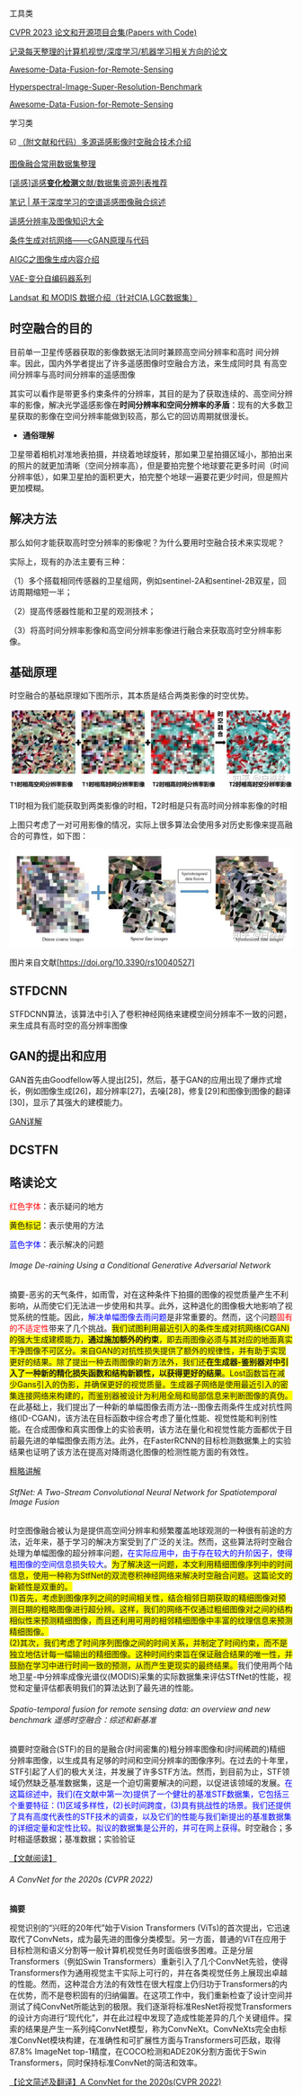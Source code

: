 工具类

[CVPR 2023 论文和开源项目合集(Papers with Code)](https://github.com/amusi/CVPR2023-Papers-with-Code)

[记录每天整理的计算机视觉/深度学习/机器学习相关方向的论文](https://github.com/amusi/daily-paper-computer-vision)

[Awesome-Data-Fusion-for-Remote-Sensing](https://github.com/px39n/Awesome-Data-Fusion-for-Remote-Sensing)

[Hyperspectral-Image-Super-Resolution-Benchmark](https://github.com/junjun-jiang/Hyperspectral-Image-Super-Resolution-Benchmark)

[Awesome-Data-Fusion-for-Remote-Sensing](https://github.com/px39n/Awesome-Data-Fusion-for-Remote-Sensing)





学习类



:ballot_box_with_check: [（附文献和代码）多源遥感影像时空融合技术介绍](https://zhuanlan.zhihu.com/p/601897889)

[图像融合常用数据集整理](https://zhuanlan.zhihu.com/p/508051065)

[[遥感]遥感**变化检测**文献/数据集资源列表推荐](https://zhuanlan.zhihu.com/p/528959742)

[笔记 | 基于深度学习的空谱遥感图像融合综述](https://zhuanlan.zhihu.com/p/569415087?utm_id=0)

[遥感分辨率及图像知识大全](https://zhuanlan.zhihu.com/p/437700025)

[条件生成对抗网络——cGAN原理与代码](https://zhuanlan.zhihu.com/p/629503280?utm_id=0)

[AIGC之图像生成内容介绍](https://zhuanlan.zhihu.com/p/629914637)

[VAE-变分自编码器系列](https://cloud.tencent.com/developer/article/2328570)



[Landsat 和 MODIS 数据介绍（针对CIA,LGC数据集）](https://zhuanlan.zhihu.com/p/415449467)





## 时空融合的目的

目前单一卫星传感器获取的影像数据无法同时兼顾高空间分辨率和高时 间分辨率。因此，国内外学者提出了许多遥感图像时空融合方法，来生成同时具 有高空间分辨率与高时间分辨率的遥感图像

其实可以看作是带更多约束条件的分辨率，其目的是为了获取连续的、高空间分辨率的影像，解决光学遥感影像在**时间分辨率和空间分辨率的矛盾**：现有的大多数卫星获取的影像在空间分辨率能做到较高，那么它的回访周期就很漫长。

- **通俗理解**

卫星带着相机对准地表拍摄，并绕着地球旋转，那如果卫星拍摄区域小，那拍出来的照片的就更加清晰（空间分辨率高），但是要拍完整个地球要花更多时间（时间分辨率低），如果卫星拍的面积更大，拍完整个地球一遍要花更少时间，但是照片更加模糊。



## 解决方法

那么如何才能获取高时空分辨率的影像呢？为什么要用时空融合技术来实现呢？

实际上，现有的办法主要有三种：

（1）多个搭载相同传感器的卫星组网，例如sentinel-2A和sentinel-2B双星，回访周期缩短一半；

（2）提高传感器性能和卫星的观测技术；

（3）将高时间分辨率影像和高空间分辨率影像进行融合来获取高时空分辨率影像。



## 基础原理

时空融合的基础原理如下图所示，其本质是结合两类影像的时空优势。

![img](image/资料收集/v2-60ca33f0bdcdfbd3fa76fb72ea5fc08d_720w.webp)

T1时相为我们能获取到两类影像的时相，T2时相是只有高时间分辨率影像的时相

上图只考虑了一对可用影像的情况，实际上很多算法会使用多对历史影像来提高融合的可靠性，如下图：

![img](image/资料收集/v2-8150de4ce4e2b14376d90c0015b6d602_720w.webp)

图片来自文献[https://doi.org/10.3390/rs10040527]



## STFDCNN

STFDCNN算法，该算法中引入了卷积神经网络来建模空间分辨率不一致的问题，来生成具有高时空的高分辨率图像







## GAN的提出和应用

GAN首先由Goodfellow等人提出[25]，然后，基于GAN的应用出现了爆炸式增长，例如图像生成[26]，超分辨率[27]，去噪[28]，修复[29]和图像到图像的翻译[30]，显示了其强大的建模能力。

[GAN详解](https://zhuanlan.zhihu.com/p/408766083)





## DCSTFN





## 略读论文

<span style='color:red'>红色字体</span>：表示疑问的地方

<span style="background-color: yellow;">黄色标记</span>：表示使用的方法

<span style=color:blue>蓝色字体</span>：表示解决的问题



###### Image De-raining Using a Conditional Generative Adversarial Network

摘要-恶劣的天气条件，如雨雪，对在这种条件下拍摄的图像的视觉质量产生不利影响，从而使它们无法进一步使用和共享。此外，这种退化的图像极大地影响了视觉系统的性能。因此，<span style=color:blue>解决单幅图像去雨问题</span>是非常重要的。然而，这个问题<span style='color:red'>固有的不适定性</span>带来了几个挑战。<span style="background-color: yellow;">我们试图利用最近引入的条件生成对抗网络(CGAN)的强大生成建模能力，**通过施加额外的约束**，即去雨图像必须与其对应的地面真实干净图像不可区分。来自GAN的对抗性损失提供了额外的规律性，并有助于实现更好的结果。除了提出一种去雨图像的新方法外，我们还**在生成器-鉴别器对中引入了一种新的精化损失函数和结构新颖性，以获得更好的结果**。Lost函数旨在减少Gans引入的伪影，并确保更好的视觉质量。生成器子网络是使用最近引入的密集连接网络来构建的，而鉴别器被设计为利用全局和局部信息来判断图像的真伪。</span>在此基础上，我们提出了一种新的单幅图像去雨方法--图像去雨条件生成对抗性网络(ID-CGAN)，该方法在目标函数中综合考虑了量化性能、视觉性能和判别性能。在合成图像和真实图像上的实验表明，该方法在量化和视觉性能方面都优于目前最先进的单幅图像去雨方法。此外，在FasterRCNN的目标检测数据集上的实验结果也证明了该方法在提高对降雨退化图像的检测性能方面的有效性。

[粗略讲解](https://blog.csdn.net/mmdbhs/article/details/122170935)





###### StfNet: A Two-Stream Convolutional Neural Network for Spatiotemporal Image Fusion

时空图像融合被认为是提供高空间分辨率和频繁覆盖地球观测的一种很有前途的方法，近年来，基于学习的解决方案受到了广泛的关注。然而，这些算法将时空融合处理为单幅图像的超分辨率问题，<span style=color:blue>在实际应用中，由于存在较大的升阶因子，使得粗图像的空间信息损失较大</span>。<span style="background-color: yellow;">为了解决这一问题，本文利用精细图像序列中的时间信息，使用一种称为StfNet的双流卷积神经网络来解决时空融合问题。这篇论文的新颖性是双重的。<br>(1)首先，考虑到图像序列之间的时间相关性，结合相邻日期获取的精细图像对预测日期的粗略图像进行超分辨。这样，我们的网络不仅通过粗细图像对之间的结构相似性来预测精细图像，而且还利用可用的相邻精细图像中丰富的纹理信息来预测精细图像。<br>(2)其次，我们考虑了时间序列图像之间的时间关系，并制定了时间约束，而不是独立地估计每一幅输出的精细图像。这种时间约束旨在保证融合结果的唯一性，并鼓励在学习中进行时间一致的预测，从而产生更现实的最终结果。</span>我们使用两个陆地卫星-中分辨率成像光谱仪(MODIS)采集的实际数据集来评估STfNet的性能，视觉和定量评估都表明我们的算法达到了最先进的性能。



###### Spatio-temporal fusion for remote sensing data: an overview and new benchmark 遥感时空融合：综述和新基准

摘要时空融合(STF)的目的是融合(时间密集的)粗分辨率图像和(时间稀疏的)精细分辨率图像，以生成具有足够的时间和空间分辨率的图像序列。在过去的十年里，STF引起了人们的极大关注，并发展了许多STF方法。然而，到目前为止，STF领域仍然缺乏基准数据集，这是一个迫切需要解决的问题，以促进该领域的发展。<span style=color:blue>在这篇综述中，我们(在文献中第一次)提供了一个健壮的基准STF数据集，它包括三个重要特征：(1)区域多样性，(2)长时间跨度，(3)具有挑战性的场景。我们还提供了具有高度代表性的STF技术的调查，以及它们的性能与我们新提出的基准数据集的详细定量和定性比较。拟议的数据集是公开的，并可在网上获得</span>。时空融合；多时相遥感数据；基准数据；实验验证

[【文献阅读】](https://zhuanlan.zhihu.com/p/471885193)



###### A ConvNet for the 2020s (CVPR 2022)

**摘要**

视觉识别的“兴旺的20年代”始于Vision Transformers (ViTs)的首次提出，它迅速取代了ConvNets，成为最先进的图像分类模型。另一方面，普通的ViT在应用于目标检测和语义分割等一般计算机视觉任务时面临很多困难。正是分层 Transformers（例如Swin Transformers）重新引入了几个ConvNet先验，使得 Transformers作为通用视觉主干实际上可行的，并在各类视觉任务上展现出卓越的性能。然而，这种混合方法的有效性在很大程度上仍归功于Transformers的内在优势，而不是卷积固有的归纳偏置。在这项工作中，我们重新检查了设计空间并测试了纯ConvNet所能达到的极限。我们逐渐将标准ResNet将视觉Transformers的设计方向进行“现代化”，并在此过程中发现了造成性能差异的几个关键组件。探索的结果是产生一系列纯ConvNet模型，称为ConvNeXt。ConvNeXts完全由标准ConvNet模块构建，在准确性和可扩展性方面与Transformers可匹敌，取得87.8% ImageNet top-1精度，在COCO检测和ADE20K分割方面优于Swin Transformers，同时保持标准ConvNet的简洁和效率。

[【论文简述及翻译】A ConvNet for the 2020s(CVPR 2022)](https://blog.csdn.net/qq_43307074/article/details/127247752)
